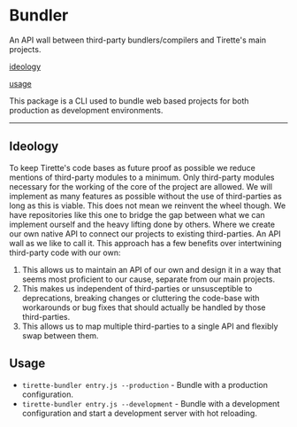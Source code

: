 # Bundler

An API wall between third-party bundlers/compilers and Tirette's main projects.

[ideology](#ideology)

[usage](#usage)

This package is a CLI used to bundle web based projects for both production as development environments.

---

## Ideology
To keep Tirette's code bases as future proof as possible we reduce mentions of third-party modules to a minimum. Only third-party modules necessary for the working of the core of the project are allowed. We will implement as many features as possible without the use of third-parties as long as this is viable. This does not mean we reinvent the wheel though. We have repositories like this one to bridge the gap between what we can implement ourself and the heavy lifting done by others. Where we create our own native API to connect our projects to existing third-parties. An API wall as we like to call it. This approach has a few benefits over intertwining third-party code with our own:
1. This allows us to maintain an API of our own and design it in a way that seems most proficient to our cause, separate from our main projects.
2. This makes us independent of third-parties or unsusceptible to deprecations, breaking changes or cluttering the code-base with workarounds or bug fixes that should actually be handled by those third-parties.
3. This allows us to map multiple third-parties to a single API and flexibly swap between them.

## Usage

* `tirette-bundler entry.js --production` - Bundle with a production configuration.
* `tirette-bundler entry.js --development` - Bundle with a development configuration and start a development server with hot reloading.